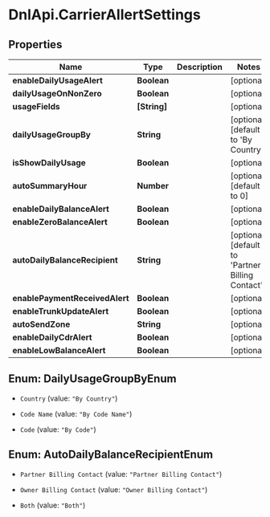 # DnlApi.CarrierAllertSettings

## Properties
Name | Type | Description | Notes
------------ | ------------- | ------------- | -------------
**enableDailyUsageAlert** | **Boolean** |  | [optional] 
**dailyUsageOnNonZero** | **Boolean** |  | [optional] 
**usageFields** | **[String]** |  | [optional] 
**dailyUsageGroupBy** | **String** |  | [optional] [default to &#39;By Country&#39;]
**isShowDailyUsage** | **Boolean** |  | [optional] 
**autoSummaryHour** | **Number** |  | [optional] [default to 0]
**enableDailyBalanceAlert** | **Boolean** |  | [optional] 
**enableZeroBalanceAlert** | **Boolean** |  | [optional] 
**autoDailyBalanceRecipient** | **String** |  | [optional] [default to &#39;Partner Billing Contact&#39;]
**enablePaymentReceivedAlert** | **Boolean** |  | [optional] 
**enableTrunkUpdateAlert** | **Boolean** |  | [optional] 
**autoSendZone** | **String** |  | [optional] 
**enableDailyCdrAlert** | **Boolean** |  | [optional] 
**enableLowBalanceAlert** | **Boolean** |  | [optional] 


<a name="DailyUsageGroupByEnum"></a>
## Enum: DailyUsageGroupByEnum


* `Country` (value: `"By Country"`)

* `Code Name` (value: `"By Code Name"`)

* `Code` (value: `"By Code"`)




<a name="AutoDailyBalanceRecipientEnum"></a>
## Enum: AutoDailyBalanceRecipientEnum


* `Partner Billing Contact` (value: `"Partner Billing Contact"`)

* `Owner Billing Contact` (value: `"Owner Billing Contact"`)

* `Both` (value: `"Both"`)




